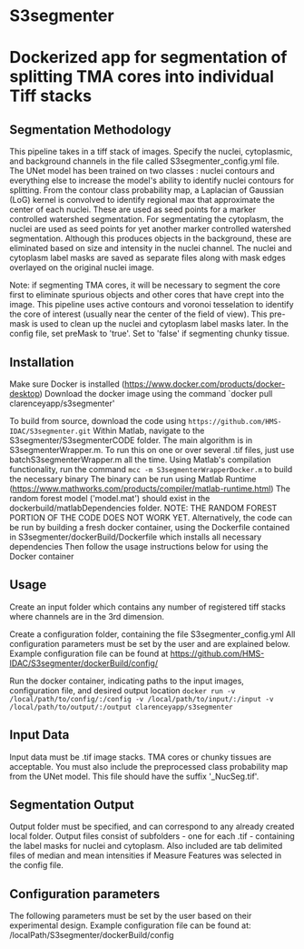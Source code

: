 # S3segmenter


# Dockerized app for segmentation of splitting TMA cores into individual Tiff stacks

## Segmentation Methodology
This pipeline takes in a tiff stack of images. Specify the nuclei, cytoplasmic, and background channels in the file called S3segmenter_config.yml file. The UNet model has been trained on two classes : nuclei contours and everything else to increase the model's ability to identify nuclei contours for splitting. From the contour class probability map, a Laplacian of Gaussian (LoG) kernel is convolved to identify regional max that approximate the center of each nuclei. These are used as seed points for a marker controlled watershed segmentation. For segmentating the cytoplasm, the nuclei are used as seed points for yet another marker controlled watershed segmentation. Although this produces objects in the background, these are eliminated based on size and intensity in the nuclei channel. The nuclei and cytoplasm label masks are saved as separate files along with mask edges overlayed on the original nuclei image.

Note: if segmenting TMA cores, it will be necessary to segment the core first to eliminate spurious objects and other cores that have crept into the image. This pipeline uses active contours and voronoi tesselation to identify the core of interest (usually near the center of the field of view). This pre-mask is used to clean up the nuclei and cytoplasm label masks later. In the config file, set preMask to 'true'. Set to 'false' if segmenting chunky tissue.

## Installation
Make sure Docker is installed (https://www.docker.com/products/docker-desktop)
Download the docker image using the command `docker pull clarenceyapp/s3segmenter' 

To build from source, download the code using `https://github.com/HMS-IDAC/S3segmenter.git`
Within Matlab, navigate to the S3segmenter/S3segmenterCODE folder.
The main algorithm is in S3segmenterWrapper.m. To run this on one or over several .tif files, just use batchS3segmenterWrapper.m all the time. 
Using Matlab's compilation functionality, run the command `mcc -m S3segmenterWrapperDocker.m` to build the necessary binary
The binary can be run using Matlab Runtime (https://www.mathworks.com/products/compiler/matlab-runtime.html)
The random forest model ('model.mat') should exist in the dockerbuild/matlabDependencies folder. NOTE: THE RANDOM FOREST PORTION OF THE CODE DOES NOT WORK YET.
Alternatively, the code can be run by building a fresh docker container, using the Dockerfile contained in S3segmenter/dockerBuild/Dockerfile which installs all necessary dependencies
Then follow the usage instructions below for using the Docker container 

## Usage 
Create an input folder which contains any number of registered tiff stacks where channels are in the 3rd dimension.

Create a configuration folder, containing the file S3segmenter_config.yml
All configuration parameters must be set by the user and are explained below. Example configuration file can be found at 
https://github.com/HMS-IDAC/S3segmenter/dockerBuild/config/

Run the docker container, indicating paths to the input images, configuration file, and desired output location
`docker run -v /local/path/to/config/:/config -v /local/path/to/input/:/input -v /local/path/to/output/:/output clarenceyapp/s3segmenter`

## Input Data
Input data must be .tif image stacks. TMA cores or chunky tissues are acceptable. You must also include the preprocessed class probability map from the UNet model. This file should have the suffix '_NucSeg.tif'.

## Segmentation Output
Output folder must be specified, and can correspond to any already created local folder. Output files consist of subfolders - one for each .tif - containing the label masks for nuclei and cytoplasm. Also included are tab delimited files of median and mean intensities if Measure Features was selected in the config file.

## Configuration parameters
The following parameters must be set by the user based on their experimental design. 
Example configuration file can be found at: /localPath/S3segmenter/dockerBuild/config

